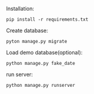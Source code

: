 Installation:
```angular2html
pip install -r requirements.txt
```
Create database:
```angular2html
pyton manage.py migrate
```
Load demo database(optional):
```angular2html
python manage.py fake_date
```
run server:
```angular2html
python manage.py runserver
```